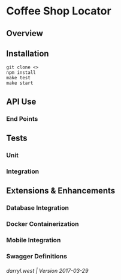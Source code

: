 # Coffee Shop Locator

## Overview

## Installation


```
git clone <>
npm install
make test
make start
```

## API Use

### End Points

## Tests

### Unit

### Integration

## Extensions & Enhancements

### Database Integration

### Docker Containerization

### Mobile Integration

### Swagger Definitions


###### darryl.west | Version 2017-03-29
